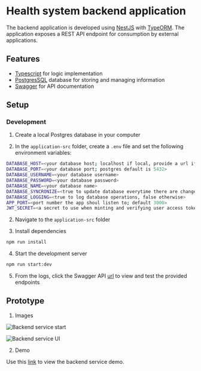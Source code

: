 # Health system backend application

The backend application is developed using [NestJS](https://nestjs.com/) with [TypeORM](https://typeorm.io/). The application exposes a REST API endpoint for consumption by external applications.

## Features

- [Typescript](https://www.typescriptlang.org/) for logic implementation
- [PostgresSQL](https://www.postgresql.org/) database for storing and managing information
- [Swagger](https://docs.nestjs.com/openapi/introduction) for API documentation

## Setup

### Development

1. Create a local Postgres database in your computer

2. In the `application-src` folder, create a `.env` file and set the following environment variables:

```sh
DATABASE_HOST=<your database host; localhost if local, provide a url if remote>
DATABASE_PORT=<your database port; postgres default is 5432>
DATABASE_USERNAME=<your database username>
DATABASE_PASSWORD=<your database password>
DATABASE_NAME=<your database name>
DATABASE_SYNCRONIZE=<true to update database everytime there are changes, false otherwise>
DATABASE_LOGGING=<true to log database operations, false otherwise>
APP_PORT=<port number the app shoul listen to; default 3000>
JWT_SECRET=<a secret to use when minting and verifying user access tokens>
```

2. Navigate to the `application-src` folder

3. Install dependencies

```sh
npm run install
```

4. Start the development server

```sh
npm run start:dev
```

5. From the logs, click the Swagger API [url](http://localhost:3000/api#/) to view and test the provided endpoints

## Prototype

1. Images

![Backend service start](http://url/to/img.png) 

![Backend service UI](http://url/to/img.png) 

2. Demo

Use this [link](https://youtu.be/7nuuTnahrHw) to view the backend service demo.